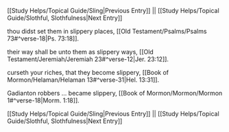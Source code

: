 [[Study Helps/Topical Guide/Sling|Previous Entry]]  ||  [[Study Helps/Topical Guide/Slothful, Slothfulness|Next Entry]]

 thou didst set them in slippery places, [[Old Testament/Psalms/Psalms 73#^verse-18|Ps. 73:18]].

 their way shall be unto them as slippery ways, [[Old Testament/Jeremiah/Jeremiah 23#^verse-12|Jer. 23:12]].

 curseth your riches, that they become slippery, [[Book of Mormon/Helaman/Helaman 13#^verse-31|Hel. 13:31]].

 Gadianton robbers ... became slippery, [[Book of Mormon/Mormon/Mormon 1#^verse-18|Morm. 1:18]].

[[Study Helps/Topical Guide/Sling|Previous Entry]]  ||  [[Study Helps/Topical Guide/Slothful, Slothfulness|Next Entry]]
